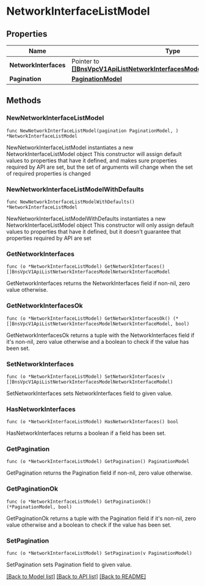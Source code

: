 # NetworkInterfaceListModel

## Properties

Name | Type | Description | Notes
------------ | ------------- | ------------- | -------------
**NetworkInterfaces** | Pointer to [**[]BnsVpcV1ApiListNetworkInterfacesModelNetworkInterfaceModel**](BnsVpcV1ApiListNetworkInterfacesModelNetworkInterfaceModel.md) |  | [optional] 
**Pagination** | [**PaginationModel**](PaginationModel.md) |  | 

## Methods

### NewNetworkInterfaceListModel

`func NewNetworkInterfaceListModel(pagination PaginationModel, ) *NetworkInterfaceListModel`

NewNetworkInterfaceListModel instantiates a new NetworkInterfaceListModel object
This constructor will assign default values to properties that have it defined,
and makes sure properties required by API are set, but the set of arguments
will change when the set of required properties is changed

### NewNetworkInterfaceListModelWithDefaults

`func NewNetworkInterfaceListModelWithDefaults() *NetworkInterfaceListModel`

NewNetworkInterfaceListModelWithDefaults instantiates a new NetworkInterfaceListModel object
This constructor will only assign default values to properties that have it defined,
but it doesn't guarantee that properties required by API are set

### GetNetworkInterfaces

`func (o *NetworkInterfaceListModel) GetNetworkInterfaces() []BnsVpcV1ApiListNetworkInterfacesModelNetworkInterfaceModel`

GetNetworkInterfaces returns the NetworkInterfaces field if non-nil, zero value otherwise.

### GetNetworkInterfacesOk

`func (o *NetworkInterfaceListModel) GetNetworkInterfacesOk() (*[]BnsVpcV1ApiListNetworkInterfacesModelNetworkInterfaceModel, bool)`

GetNetworkInterfacesOk returns a tuple with the NetworkInterfaces field if it's non-nil, zero value otherwise
and a boolean to check if the value has been set.

### SetNetworkInterfaces

`func (o *NetworkInterfaceListModel) SetNetworkInterfaces(v []BnsVpcV1ApiListNetworkInterfacesModelNetworkInterfaceModel)`

SetNetworkInterfaces sets NetworkInterfaces field to given value.

### HasNetworkInterfaces

`func (o *NetworkInterfaceListModel) HasNetworkInterfaces() bool`

HasNetworkInterfaces returns a boolean if a field has been set.

### GetPagination

`func (o *NetworkInterfaceListModel) GetPagination() PaginationModel`

GetPagination returns the Pagination field if non-nil, zero value otherwise.

### GetPaginationOk

`func (o *NetworkInterfaceListModel) GetPaginationOk() (*PaginationModel, bool)`

GetPaginationOk returns a tuple with the Pagination field if it's non-nil, zero value otherwise
and a boolean to check if the value has been set.

### SetPagination

`func (o *NetworkInterfaceListModel) SetPagination(v PaginationModel)`

SetPagination sets Pagination field to given value.



[[Back to Model list]](../README.md#documentation-for-models) [[Back to API list]](../README.md#documentation-for-api-endpoints) [[Back to README]](../README.md)


